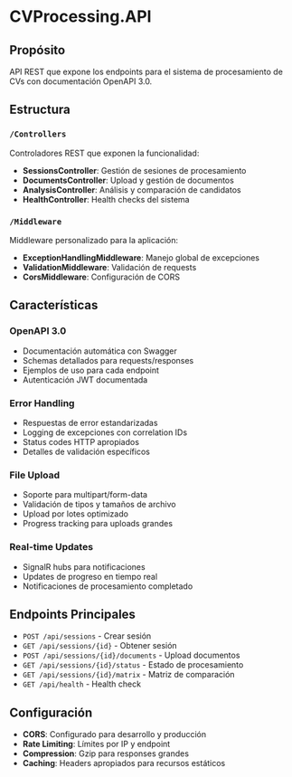 # CVProcessing.API

## Propósito
API REST que expone los endpoints para el sistema de procesamiento de CVs con documentación OpenAPI 3.0.

## Estructura

### `/Controllers`
Controladores REST que exponen la funcionalidad:
- **SessionsController**: Gestión de sesiones de procesamiento
- **DocumentsController**: Upload y gestión de documentos
- **AnalysisController**: Análisis y comparación de candidatos
- **HealthController**: Health checks del sistema

### `/Middleware`
Middleware personalizado para la aplicación:
- **ExceptionHandlingMiddleware**: Manejo global de excepciones
- **ValidationMiddleware**: Validación de requests
- **CorsMiddleware**: Configuración de CORS

## Características

### **OpenAPI 3.0**
- Documentación automática con Swagger
- Schemas detallados para requests/responses
- Ejemplos de uso para cada endpoint
- Autenticación JWT documentada

### **Error Handling**
- Respuestas de error estandarizadas
- Logging de excepciones con correlation IDs
- Status codes HTTP apropiados
- Detalles de validación específicos

### **File Upload**
- Soporte para multipart/form-data
- Validación de tipos y tamaños de archivo
- Upload por lotes optimizado
- Progress tracking para uploads grandes

### **Real-time Updates**
- SignalR hubs para notificaciones
- Updates de progreso en tiempo real
- Notificaciones de procesamiento completado

## Endpoints Principales

- `POST /api/sessions` - Crear sesión
- `GET /api/sessions/{id}` - Obtener sesión
- `POST /api/sessions/{id}/documents` - Upload documentos
- `GET /api/sessions/{id}/status` - Estado de procesamiento
- `GET /api/sessions/{id}/matrix` - Matriz de comparación
- `GET /api/health` - Health check

## Configuración
- **CORS**: Configurado para desarrollo y producción
- **Rate Limiting**: Límites por IP y endpoint
- **Compression**: Gzip para responses grandes
- **Caching**: Headers apropiados para recursos estáticos